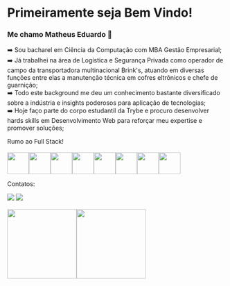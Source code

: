 # Primeiramente seja Bem Vindo!
### Me chamo Matheus Eduardo 🤙



➡️ Sou bacharel em Ciência da Computação com MBA Gestão Empresarial;<br>
➡️ Já trabalhei na área de Logística e Segurança Privada como operador de campo da transportadora multinacional Brink's, atuando em diversas funções entre elas a manutenção técnica em cofres eltrônicos e chefe de guarnição;<br>
➡️ Todo este background me deu um conhecimento bastante diversificado sobre a indústria e insights poderosos para aplicação de tecnologias;<br>
➡️ Hoje faço parte do corpo estudantil da Trybe e procuro desenvolver hards skills em Desenvolvimento Web para reforçar meu expertise e promover soluções;<br>

Rumo ao Full Stack!<br>
<br>
<img src="https://cdn.jsdelivr.net/gh/devicons/devicon/icons/javascript/javascript-plain.svg" height="50" width="50"/><img src="https://cdn.jsdelivr.net/gh/devicons/devicon/icons/html5/html5-original-wordmark.svg" height="50" width="50"/><img src="https://cdn.jsdelivr.net/gh/devicons/devicon/icons/css3/css3-original-wordmark.svg" height="50" width="50"/><img src="https://cdn.jsdelivr.net/gh/devicons/devicon/icons/github/github-original-wordmark.svg" height="50" width="50"/><img src="https://cdn.jsdelivr.net/gh/devicons/devicon/icons/vscode/vscode-original-wordmark.svg" height="50" width="50"/><img src="https://cdn.jsdelivr.net/gh/devicons/devicon/icons/canva/canva-original.svg" height="50" width="50"/><img src="https://cdn.jsdelivr.net/gh/devicons/devicon/icons/slack/slack-original.svg" height="50" width="50"/><img src="https://cdn.jsdelivr.net/gh/devicons/devicon/icons/trello/trello-plain.svg" height="50" width="50"/>
          
          
          
               

Contatos:
<div>
<a href = "matheuseduardo.jp@gmail.com"><img src="https://img.shields.io/badge/Gmail-D14836?style=for-the-badge&logo=gmail&logoColor=white" target="_blank"></a>
<a href="https://www.linkedin.com/in/matheus-azevedo-b06289221/" target="_blank"><img src="https://img.shields.io/badge/-LinkedIn-%230077B5?style=for-the-badge&logo=linkedin&logoColor=white" target="_blank"></a>   
</div>
<br>

<div>
  <a href="https://github.com/Matheus-Azevedo">
  <img height="160em" src="https://github-readme-stats.vercel.app/api?username=Matheus-Azevedo&show_icons=true&theme=tokyonight&include_all_commits=true&count_private=true"/><img height="160em" src="https://github-readme-stats.vercel.app/api/top-langs/?username=Matheus-Azevedo&layout=compact&langs_count=7&theme=tokyonight"/>
</div>

